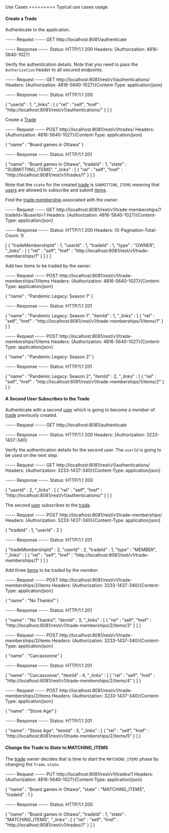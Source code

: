 <!DOCTYPE html>
<html>
	<head>
		<meta charset='UTF-8'>
		<link rel='stylesheet' href='css/combined-style.css'>
		<title>Match and Trade - Documentation</title>
	</head>
<body>
Use Cases
=========
Typical use cases usage.

#### Create a Trade
Authenticate to the application.
<div class='code'>-----  Request  -----
GET http://localhost:8081/authenticate

-----  Response  -----
Status:   HTTP/1.1 200 
Headers:  {Authorization: 4816-5640-1027}

</div>

Verify the authentication details. Note that you need to pass the `Authorization` header to all secured endpoints. 
<div class='code'>-----  Request  -----
GET http://localhost:8081/rest/v1/authentications/
Headers:  {Authorization: 4816-5640-1027}{Content-Type: application/json}

-----  Response  -----
Status:   HTTP/1.1 200 

{
  "userId" : 1,
  "_links" : [ {
    "rel" : "self",
    "href" : "http://localhost:8081/rest/v1/authentications/"
  } ]
}
</div>

Create a [Trade][3]
<div class='code'>-----  Request  -----
POST http://localhost:8081/rest/v1/trades/
Headers:  {Authorization: 4816-5640-1027}{Content-Type: application/json}

{
  "name" : "Board games in Ottawa"
}

-----  Response  -----
Status:   HTTP/1.1 201 

{
  "name" : "Board games in Ottawa",
  "tradeId" : 1,
  "state" : "SUBMITTING_ITEMS",
  "_links" : [ {
    "rel" : "self",
    "href" : "http://localhost:8081/rest/v1/trades/1"
  } ]
}
</div>

Note that the `state` for the created [trade][3] is `SUBMITTING_ITEMS` meaning that [users][4] are allowed to subscribe and submit [items][13].

Find the [trade membership][12] associated with the _owner_.
<div class='code'>-----  Request  -----
GET http://localhost:8081/rest/v1/trade-memberships/?tradeId=1&userId=1
Headers:  {Authorization: 4816-5640-1027}{Content-Type: application/json}

-----  Response  -----
Status:   HTTP/1.1 200 
Headers:  {X-Pagination-Total-Count: 1}

[ {
  "tradeMembershipId" : 1,
  "userId" : 1,
  "tradeId" : 1,
  "type" : "OWNER",
  "_links" : [ {
    "rel" : "self",
    "href" : "http://localhost:8081/rest/v1/trade-memberships/1"
  } ]
} ]
</div>

Add two items to be traded by the _owner_.
<div class='code'>-----  Request  -----
POST http://localhost:8081/rest/v1/trade-memberships/1/items
Headers:  {Authorization: 4816-5640-1027}{Content-Type: application/json}

{
  "name" : "Pandemic Legacy: Season 1"
}

-----  Response  -----
Status:   HTTP/1.1 201 

{
  "name" : "Pandemic Legacy: Season 1",
  "itemId" : 1,
  "_links" : [ {
    "rel" : "self",
    "href" : "http://localhost:8081/rest/v1/trade-memberships/1/items/1"
  } ]
}
</div>
<div class='code'>-----  Request  -----
POST http://localhost:8081/rest/v1/trade-memberships/1/items
Headers:  {Authorization: 4816-5640-1027}{Content-Type: application/json}

{
  "name" : "Pandemic Legacy: Season 2"
}

-----  Response  -----
Status:   HTTP/1.1 201 

{
  "name" : "Pandemic Legacy: Season 2",
  "itemId" : 2,
  "_links" : [ {
    "rel" : "self",
    "href" : "http://localhost:8081/rest/v1/trade-memberships/1/items/2"
  } ]
}
</div>

#### A Second User Subscribes to the Trade
Authenticate with a second [user][4] which is going to become a _member_ of [trade][3] previously created.
<div class='code'>-----  Request  -----
GET http://localhost:8081/authenticate

-----  Response  -----
Status:   HTTP/1.1 200 
Headers:  {Authorization: 3233-1437-340}

</div>

Verify the authentication details for the second user. The `userId` is going to be used on the next step.
<div class='code'>-----  Request  -----
GET http://localhost:8081/rest/v1/authentications/
Headers:  {Authorization: 3233-1437-340}{Content-Type: application/json}

-----  Response  -----
Status:   HTTP/1.1 200 

{
  "userId" : 2,
  "_links" : [ {
    "rel" : "self",
    "href" : "http://localhost:8081/rest/v1/authentications/"
  } ]
}
</div>

The second [user][4] subscribes to the [trade][3].
<div class='code'>-----  Request  -----
POST http://localhost:8081/rest/v1/trade-memberships/
Headers:  {Authorization: 3233-1437-340}{Content-Type: application/json}

{
  "tradeId" : 1,
  "userId" : 2
}

-----  Response  -----
Status:   HTTP/1.1 201 

{
  "tradeMembershipId" : 2,
  "userId" : 2,
  "tradeId" : 1,
  "type" : "MEMBER",
  "_links" : [ {
    "rel" : "self",
    "href" : "http://localhost:8081/rest/v1/trade-memberships/1"
  } ]
}
</div>

Add three [items][13] to be traded by the _member_.
<div class='code'>-----  Request  -----
POST http://localhost:8081/rest/v1/trade-memberships/2/items
Headers:  {Authorization: 3233-1437-340}{Content-Type: application/json}

{
  "name" : "No Thanks!"
}

-----  Response  -----
Status:   HTTP/1.1 201 

{
  "name" : "No Thanks!",
  "itemId" : 3,
  "_links" : [ {
    "rel" : "self",
    "href" : "http://localhost:8081/rest/v1/trade-memberships/2/items/3"
  } ]
}
</div>
<div class='code'>-----  Request  -----
POST http://localhost:8081/rest/v1/trade-memberships/2/items
Headers:  {Authorization: 3233-1437-340}{Content-Type: application/json}

{
  "name" : "Carcassonne"
}

-----  Response  -----
Status:   HTTP/1.1 201 

{
  "name" : "Carcassonne",
  "itemId" : 4,
  "_links" : [ {
    "rel" : "self",
    "href" : "http://localhost:8081/rest/v1/trade-memberships/2/items/4"
  } ]
}
</div>
<div class='code'>-----  Request  -----
POST http://localhost:8081/rest/v1/trade-memberships/2/items
Headers:  {Authorization: 3233-1437-340}{Content-Type: application/json}

{
  "name" : "Stone Age"
}

-----  Response  -----
Status:   HTTP/1.1 201 

{
  "name" : "Stone Age",
  "itemId" : 5,
  "_links" : [ {
    "rel" : "self",
    "href" : "http://localhost:8081/rest/v1/trade-memberships/2/items/5"
  } ]
}
</div>

#### Change the Trade to State to MATCHING_ITEMS
The [trade][3] _owner_ decides that is time to start the `MATCHING_ITEMS` phase by changing the `Trade.state`.   
<div class='code'>-----  Request  -----
PUT http://localhost:8081/rest/v1/trades/1
Headers:  {Authorization: 4816-5640-1027}{Content-Type: application/json}

{
  "name" : "Board games in Ottawa",
  "state" : "MATCHING_ITEMS",
  "tradeId" : 1
}

-----  Response  -----
Status:   HTTP/1.1 200 

{
  "name" : "Board games in Ottawa",
  "tradeId" : 1,
  "state" : "MATCHING_ITEMS",
  "_links" : [ {
    "rel" : "self",
    "href" : "http://localhost:8081/rest/v1/trades/1"
  } ]
}
</div>




[1]: rest/authenticate.md
[2]: rest/authentications.md
[3]: rest/trades.md
[4]: rest/users.md
[5]: https://www.w3.org/TR/2011/REC-ws-metadata-exchange-20111213/#terms
[6]: https://rafaelsantosbra.wordpress.com/2016/10/18/many-to-many-relationships-for-rest-api-with-a-relationship-attribute/ "REST API Many to Many relationship"
[7]: https://developer.atlassian.com/confdev/confluence-server-rest-api/expansions-in-the-rest-api "Atlassian Developers - Expansions in the REST API"
[8]: https://spring.io/understanding/HATEOAS "Spring HATEOAS"
[9]: https://developer.github.com/guides/traversing-with-pagination/ "GitHub Pagination"
[10]: https://www.w3.org/wiki/LinkHeader "LinkHeader Specification"
[11]: http://www.rfc-editor.org/rfc/rfc5988.txt "rfc5988"
[12]: rest/trade-memberships.md
[13]: rest/items.md</body>
</html>
